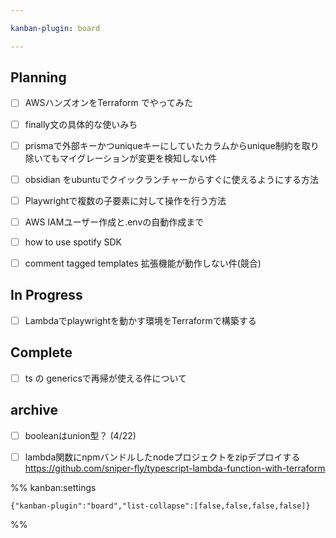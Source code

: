 ```yaml
---

kanban-plugin: board

---
```


## Planning

- [ ] AWSハンズオンをTerraform でやってみた
- [ ] finally文の具体的な使いみち
- [ ] prismaで外部キーかつuniqueキーにしていたカラムからunique制約を取り除いてもマイグレーションが変更を検知しない件
- [ ] obsidian をubuntuでクイックランチャーからすぐに使えるようにする方法
- [ ] Playwrightで複数の子要素に対して操作を行う方法
- [ ] AWS IAMユーザー作成と.envの自動作成まで
- [ ] how to use spotify SDK
- [ ] comment tagged templates 拡張機能が動作しない件(競合)


## In Progress

- [ ] Lambdaでplaywrightを動かす環境をTerraformで構築する


## Complete

- [ ] ts の genericsで再帰が使える件について


## archive

- [ ] booleanはunion型？ (4/22)
- [ ] lambda関数にnpmバンドルしたnodeプロジェクトをzipデプロイする
	https://github.com/sniper-fly/typescript-lambda-function-with-terraform




%% kanban:settings
```
{"kanban-plugin":"board","list-collapse":[false,false,false,false]}
```
%%